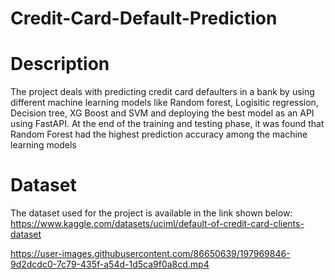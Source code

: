 # Credit-Card-Default-Prediction

# Description

The project deals with predicting credit card defaulters in a bank by using different machine learning models like Random forest, Logisitic regression, Decision tree, XG Boost and SVM and deploying the best model as an API using FastAPI. At the end of the training and testing phase, it was found that Random Forest had the highest prediction accuracy among the machine learning models

# Dataset
The dataset used for the project is available in the link shown below:
https://www.kaggle.com/datasets/uciml/default-of-credit-card-clients-dataset



https://user-images.githubusercontent.com/86650639/197969846-9d2dcdc0-7c79-435f-a54d-1d5ca9f0a8cd.mp4

